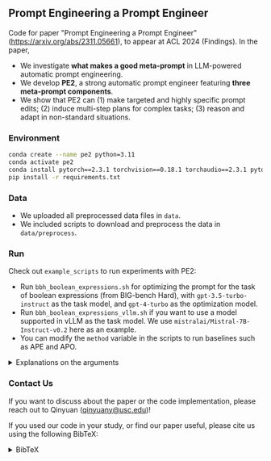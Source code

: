 ## Prompt Engineering a Prompt Engineer

Code for paper "Prompt Engineering a Prompt Engineer" (https://arxiv.org/abs/2311.05661), to appear at ACL 2024 (Findings). In the paper,
* We investigate __what makes a good meta-prompt__ in LLM-powered automatic prompt engineering.
* We develop __PE2__, a strong automatic prompt engineer featuring __three meta-prompt components__.
* We show that PE2 can (1) make targeted and highly specific prompt edits; (2) induce multi-step plans for complex tasks; (3) reason and adapt in non-standard situations.

### Environment

```bash
conda create --name pe2 python=3.11
conda activate pe2
conda install pytorch==2.3.1 torchvision==0.18.1 torchaudio==2.3.1 pytorch-cuda=12.1 -c pytorch -c nvidia
pip install -r requirements.txt
```

### Data

* We uploaded all preprocessed data files in `data`. 
* We included scripts to download and preprocess the data in `data/preprocess`.

### Run

Check out `example_scripts` to run experiments with PE2:
* Run `bbh_boolean_expressions.sh` for optimizing the prompt for the task of boolean expressions (from BIG-bench Hard), with `gpt-3.5-turbo-instruct` as the task model, and `gpt-4-turbo` as the optimization model.
* Run `bbh_boolean_expressions_vllm.sh` if you want to use a model supported in vLLM as the task model. We use `mistralai/Mistral-7B-Instruct-v0.2` here as an example.
* You can modify the `method` variable in the scripts to run baselines such as APE and APO.

<details>
<summary>Explanations on the arguments</summary>

* `--trainer`, select from "ape", "apo", "pe2". Each prompt optimization method uses slightly different workflows, and they are implemented in different "trainers".
* `--meta_prompts_dir`, directory pointing to the meta prompts that will be used.
* `--resume`, the code saves intermediate results to the output_dir. If this flag is used, you can rerun the same script to resume. This is helpful when the program crashes (e.g., due to hitting OpenAI rate limits)
* `--task` and `--subtask`, specify the task you would like to run prompt optimization
  * task = math, subtask = gsm8k, multiarith
  * task = ii, see subtask names in `data/instruction_induction`
  * task = cf, see subtask names in `data/counterfactual-evaluation`
  * task = bbh, see subtask names in `data/bbh`
* `--task_model`, the LLM that performs the task with a prompt.
  * You can use OpenAI instruct models like `openai_gpt35_turbo_instruct`.
  * You can also use models supported in vLLM. The code currently supports `mistralai/Mistral-7B-Instruct-v0.2`, `mosaicml/mpt-7b-instruct`, `01-ai/Yi-6B`.
  * You can add a new vLLM model by editing code in `model/zeroshotcot.py`.
* `--optim_model`, the LLM that performs prompt engineering.
  * Currently the code supports `openai_gpt35`, `openai_gpt4`, `openai_gpt4_turbo`, `openai_gpt4o`, `openai_gpt4o_mini`.
  * If OpenAI released a new model, you can add it by editing the `get_llm` function in `trainer/utils.py`. We integrated gpt4o and gpt4o-mini in this way and the code worked directly.
* `--init_method`, choose between "file" or "induction". If "file" is selected, use `--init_prompt_file` to specify the where the initiailzation prompt is. The code reads the file from the data directory.
</details>


### Contact Us
If you want to discuss about the paper or the code implementation, please reach out to Qinyuan (qinyuany@usc.edu)!

If you used our code in your study, or find our paper useful, please cite us using the following BibTeX:

<details>
<summary>BibTeX</summary>

```
@article{ye2023prompt,
  title={Prompt engineering a prompt engineer},
  author={Ye, Qinyuan and Axmed, Maxamed and Pryzant, Reid and Khani, Fereshte},
  journal={arXiv preprint arXiv:2311.05661},
  year={2023}
}
```
</details>
